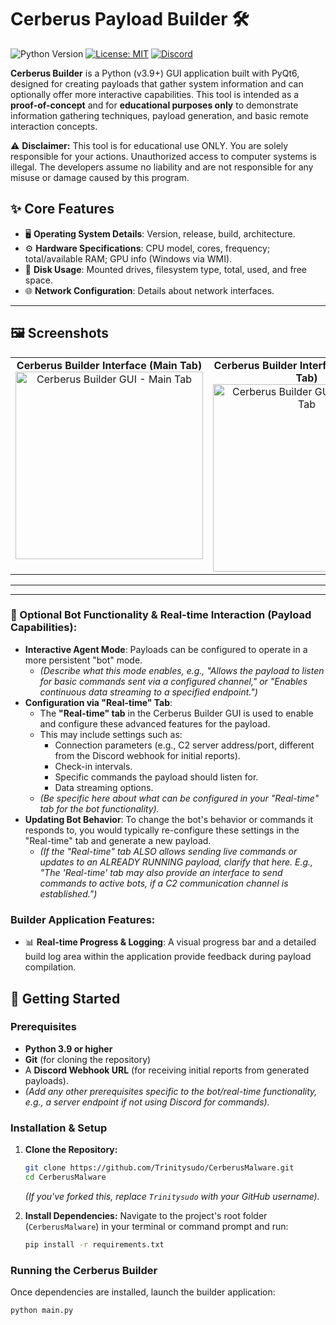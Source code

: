 # Cerberus Payload Builder 🛠️

<!-- Main Badges -->
![Python Version](https://img.shields.io/badge/python-3.9%2B-blue.svg?style=for-the-badge&logo=python)
[![License: MIT](https://img.shields.io/badge/License-MIT-yellow.svg?style=for-the-badge)](https://opensource.org/licenses/MIT) <!-- Ensure this matches your chosen license -->
[![Discord](https://img.shields.io/discord/YOUR_SERVER_ID?label=Join%20Discord&logo=discord&logoColor=white&color=7289DA&style=for-the-badge)](https://discord.gg/3ZSVqbbUwJ) <!-- Replace YOUR_SERVER_ID with your actual Discord Server ID -->

**Cerberus Builder** is a Python (v3.9+) GUI application built with PyQt6, designed for creating payloads that gather system information and can optionally offer more interactive capabilities. This tool is intended as a **proof-of-concept** and for **educational purposes only** to demonstrate information gathering techniques, payload generation, and basic remote interaction concepts.

⚠️ **Disclaimer:** This tool is for educational use ONLY. You are solely responsible for your actions. Unauthorized access to computer systems is illegal. The developers assume no liability and are not responsible for any misuse or damage caused by this program.

## ✨ Core Features

*   🖥️ **Operating System Details**: Version, release, build, architecture.
*   ⚙️ **Hardware Specifications**: CPU model, cores, frequency; total/available RAM; GPU info (Windows via WMI).
*   💾 **Disk Usage**: Mounted drives, filesystem type, total, used, and free space.
*   🌐 **Network Configuration**: Details about network interfaces.


---

## 🖼️ Screenshots

<!-- Using an HTML table to align images. Adjust `width` as needed for responsiveness. -->
<table>
  <tr>
    <td align="center" valign="top">
      <strong>Cerberus Builder Interface (Main Tab)</strong><br>
      <img src="https://github.com/user-attachments/assets/1c549e43-1baa-4795-932b-8275851c9d26" alt="Cerberus Builder GUI - Main Tab" width="300"/>
    </td>
    <td align="center" valign="top">
      <strong>Cerberus Builder Interface (Real-time Tab)</strong><br>
      <img src="https://github.com/user-attachments/assets/6a3f7db3-83ea-4fe9-957c-f0562c3f329b" alt="Cerberus Builder GUI - Real-time Tab" width="300"/>
    </td>
    <td align="center" valign="top">
      <strong>Example Discord Report Embed</strong><br>
      <em>(IP Options Not Included)</em><br>
      <img src="https://github.com/user-attachments/assets/2149edfc-052b-475d-b042-8f2217adbacd" alt="Example Discord Report Embed" width="300"/>
    </td>
  </tr>
</table>

---


---

### 🤖 Optional Bot Functionality & Real-time Interaction (Payload Capabilities):

*   **Interactive Agent Mode**: Payloads can be configured to operate in a more persistent "bot" mode.
    *   *(Describe what this mode enables, e.g., "Allows the payload to listen for basic commands sent via a configured channel," or "Enables continuous data streaming to a specified endpoint.")*
*   **Configuration via "Real-time" Tab**:
    *   The **"Real-time" tab** in the Cerberus Builder GUI is used to enable and configure these advanced features for the payload.
    *   This may include settings such as:
        *   Connection parameters (e.g., C2 server address/port, different from the Discord webhook for initial reports).
        *   Check-in intervals.
        *   Specific commands the payload should listen for.
        *   Data streaming options.
    *   *(Be specific here about what can be configured in your "Real-time" tab for the bot functionality).*
*   **Updating Bot Behavior**: To change the bot's behavior or commands it responds to, you would typically re-configure these settings in the "Real-time" tab and generate a new payload.
    *   *(If the "Real-time" tab ALSO allows sending live commands or updates to an ALREADY RUNNING payload, clarify that here. E.g., "The 'Real-time' tab may also provide an interface to send commands to active bots, if a C2 communication channel is established.")*

### Builder Application Features:

*   📊 **Real-time Progress & Logging**: A visual progress bar and a detailed build log area within the application provide feedback during payload compilation.

## 🚀 Getting Started

### Prerequisites

*   **Python 3.9 or higher**
*   **Git** (for cloning the repository)
*   A **Discord Webhook URL** (for receiving initial reports from generated payloads).
*   *(Add any other prerequisites specific to the bot/real-time functionality, e.g., a server endpoint if not using Discord for commands).*

### Installation & Setup

1.  **Clone the Repository:**
    ```bash
    git clone https://github.com/Trinitysudo/CerberusMalware.git
    cd CerberusMalware
    ```
    *(If you've forked this, replace `Trinitysudo` with your GitHub username).*

2.  **Install Dependencies:**
    Navigate to the project's root folder (`CerberusMalware`) in your terminal or command prompt and run:
    ```bash
    pip install -r requirements.txt
    ```

### Running the Cerberus Builder

Once dependencies are installed, launch the builder application:
```bash
python main.py
